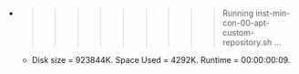 * >>>>>>>>> Running inst-min-con-00-apt-custom-repository.sh ...
  * Disk size = 923844K. Space Used = 4292K. Runtime = 00:00:00:09.
